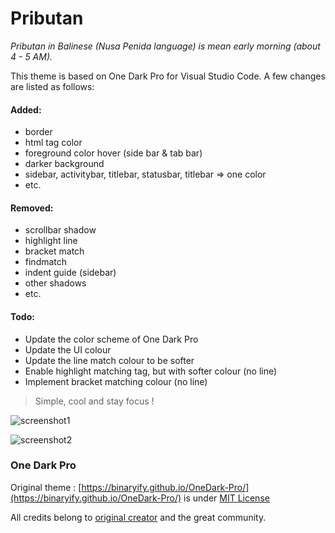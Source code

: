 # Pributan

<i>Pributan in Balinese (Nusa Penida language) is mean early morning (about 4 - 5 AM). </i>

This theme is based on One Dark Pro for Visual Studio Code. A few changes are listed as follows:

#### Added:

-   border
-   html tag color
-   foreground color hover (side bar & tab bar)
-   darker background
-   sidebar, activitybar, titlebar, statusbar, titlebar => one color
-   etc.

#### Removed:

-   scrollbar shadow
-   highlight line
-   bracket match
-   findmatch
-   indent guide (sidebar)
-   other shadows
-   etc.

#### Todo:
-   Update the color scheme of One Dark Pro
-   Update the UI colour
-   Update the line match colour to be softer
-   Enable highlight matching tag, but with softer colour (no line)
-   Implement bracket matching colour (no line)

> Simple, cool and stay focus !

![screenshot1](https://raw.githubusercontent.com/sensnerd/Pributan/master/image/screenshot-min.png)

![screenshot2](https://raw.githubusercontent.com/sensnerd/Pributan/master/image/screenshot.png)

### One Dark Pro

Original theme : [https://binaryify.github.io/OneDark-Pro/](https://binaryify.github.io/OneDark-Pro/) is under [MIT License](https://github.com/Binaryify/OneDark-Pro/blob/master/LICENSE.txt)

All credits belong to [original creator](https://github.com/Binaryify) and the great community.
